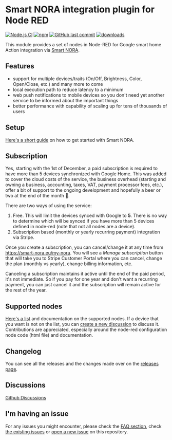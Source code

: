 Smart NORA integration plugin for Node RED
=====================

[![Node.js CI](https://github.com/andrei-tatar/node-red-contrib-smartnora/actions/workflows/node.js.yml/badge.svg)](https://github.com/andrei-tatar/node-red-contrib-smartnora/actions/workflows/node.js.yml)
[![npm](https://img.shields.io/npm/v/node-red-contrib-smartnora.svg?logo=npm)](https://www.npmjs.com/package/node-red-contrib-smartnora)
[![GitHub last commit](https://img.shields.io/github/last-commit/andrei-tatar/node-red-contrib-smartnora)](https://github.com/andrei-tatar/node-red-contrib-smartnora/commits/master)
[![downloads](https://img.shields.io/npm/dm/node-red-contrib-smartnora.svg)](https://www.npmjs.com/package/node-red-contrib-smartnora)

This module provides a set of nodes in Node-RED for Google smart home Action integration via [Smart NORA](https://smart-nora.eu/).

## Features
- support for multiple devices/traits (On/Off, Brightness, Color, Open/Close, etc.) and many more to come
- local execution path to reduce latency to a minimum
- web push notifications to mobile devices so you don't need yet another service to be informed about the important things
- better performance with capability of scaling up for tens of thousands of users

## Setup

[Here's a short guide](./doc/setup/README.md) on how to get started with Smart NORA.

## Subscription

Yes, starting with the 1st of December, a paid subscription is required to have more than 5 devices synchronized with Google Home. This was added to cover the cloud costs of the service, the business overhead (starting and owning a business, accounting, taxes, VAT, payment processor fees, etc.), offer a bit of support to the ongoing development and hopefully a beer or two at the end of the month 🍻.

There are two ways of using the service:
1. Free. This will limit the devices synced with Google to **5**. There is no way to determine which will be synced if you have more than 5 devices defined in node-red (note that not all nodes are a device).
2. Subscription based (monthly or yearly recurring payment) integration via Stripe. 

Once you create a subscription, you can cancel/change it at any time from https://smart-nora.eu/my-nora. You will see a *Manage subscription* button that will take you to Stripe Customer Portal where you can cancel, change the plan (monthly vs yearly), change billing information, etc.

Canceling a subscription maintains it active until the end of the paid period, it's not immediate. So if you pay for one year and don't want a recurring payment, you can just cancel it and the subscription will remain active for the rest of the year. 

## Supported nodes

[Here's a list](./doc/nodes) and documentation on the supported nodes. 
If a device that you want is not on the list, you can [create a new discussion](https://github.com/andrei-tatar/node-red-contrib-smartnora/discussions/new) to discuss it. Contributions are appreciated, especially around the node-red configuration node code (html file) and documentation.

## Changelog

You can see all the releases and the changes made over on the [releases page](https://github.com/andrei-tatar/node-red-contrib-smartnora/releases).

## Discussions

[Github Discussions](https://github.com/andrei-tatar/node-red-contrib-smartnora/discussions)

## I'm having an issue

For any issues you might encounter, please check the [FAQ section](./doc/faq/README.md), check [the existing issues](https://github.com/andrei-tatar/node-red-contrib-smartnora/issues) or [open a new issue](https://github.com/andrei-tatar/node-red-contrib-smartnora/issues/new/choose) on this repository.
